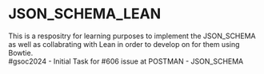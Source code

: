 # JSON_SCHEMA_LEAN
This is a respositry for learning purposes to implement the JSON_SCHEMA as well as collabrating with Lean in order to develop on for them using Bowtie.<br>
#gsoc2024 - Initial Task for #606 issue at POSTMAN - JSON_SCHEMA
